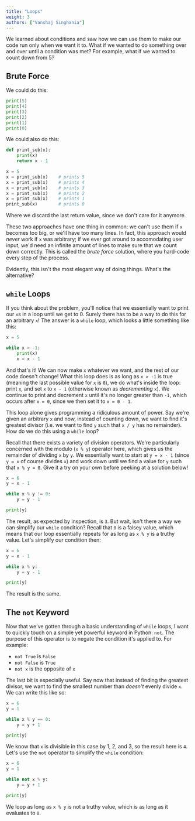 ```yaml
---
title: "Loops"
weight: 3
authors: ["Vanshaj Singhania"]
---
```


We learned about conditions and saw how we can use them to make our code run only when we want it to. What if we wanted to do something over and over until a condition was met? For example, what if we wanted to count down from 5?

## Brute Force

We could do this:
```python
print(5)
print(4)
print(3)
print(2)
print(1)
print(0)
```

We could also do this:
```python
def print_sub(x):
    print(x)
    return x - 1

x = 5
x = print_sub(x)    # prints 5
x = print_sub(x)    # prints 4
x = print_sub(x)    # prints 3
x = print_sub(x)    # prints 2
x = print_sub(x)    # prints 1
print_sub(x)        # prints 0
```
Where we discard the last return value, since we don't care for it anymore.

These two approaches have one thing in common: we can't use them if `x` becomes too big, or we'll have too many lines. In fact, this approach would *never* work if `x` was arbitrary; if we ever got around to accomodating user input, we'd need an infinite amount of lines to make sure that we count down correctly. This is called the *brute force* solution, where you hard-code every step of the process.

Evidently, this isn't the most elegant way of doing things. What's the alternative?

## `while` Loops
If you think about the problem, you'll notice that we essentially want to print our `x`s in a loop until we get to 0. Surely there has to be a way to do this for an arbitrary `x`! The answer is a `while` loop, which looks a little something like this:

```python
x = 5

while x > -1:
    print(x)
    x = x - 1
```

And that's it! We can now make `x` whatever we want, and the rest of our code doesn't change! What this loop does is as long as `x > -1` is true (meaning the last possible value for `x` is `0`), we do what's inside the loop: print `x`, and set `x` to `x - 1` (otherwise known as *decrementing* `x`). We continue to print and decrement `x` until it's no longer greater than `-1`, which occurs after `x = 0`, since we then set it to `x = 0 - 1`.

This loop alone gives programming a ridiculous amount of power. Say we're given an arbitrary `x` and now, instead of counting down, we want to find it's greatest divisor (i.e. we want to find `y` such that `x / y` has no remainder). How do we do this using a `while` loop?

Recall that there exists a variety of division operators. We're particularly concerned with the modulo (`x % y`) operator here, which gives us the remainder of dividing `x` by `y`. We essentially want to start at `y = x - 1` (since `y = x` of course divides `x`) and work down until we find a value for `y` such that `x % y = 0`. Give it a try on your own before peeking at a solution below!

```python
x = 6
y = x - 1

while x % y != 0:
    y = y - 1

print(y)
```

The result, as expected by inspection, is `3`. But wait, isn't there a way we can simplify our `while` condition? Recall that `0` is a falsey value, which means that our loop essentially repeats for as long as `x % y` is a truthy value. Let's simplify our condition then:

```python
x = 6
y = x - 1

while x % y:
    y = y - 1

print(y)
```

The result is the same.

## The `not` Keyword
Now that we've gotten through a basic understanding of `while` loops, I want to quickly touch on a simple yet powerful keyword in Python: `not`. The purpose of this operator is to negate the condition it's applied to. For example:

- `not True` is `False`
- `not False` is `True`
- `not x` is the opposite of `x`

The last bit is especially useful. Say now that instead of finding the greatest divisor, we want to find the smallest number than *doesn't* evenly divide `x`. We can write this like so:

```python
x = 6
y = 1

while x % y == 0:
    y = y + 1

print(y)
```

We know that `x` is divisible in this case by 1, 2, and 3, so the result here is `4`. Let's use the `not` operator to simplify the `while` condition:

```python
x = 6
y = 1

while not x % y:
    y = y + 1

print(y)
```

We loop as long as `x % y` is not a truthy value, which is as long as it evaluates to `0`.
